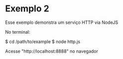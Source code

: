 Exemplo 2
================

Esse exemplo demonstra um serviço HTTP via NodeJS

No terminal:

$ cd /path/to/example
$ node http.js

Acesse "http://localhost:8888" no navegador